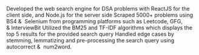Developed the web search engine for DSA problems with ReactJS for the client side, and Node.js for the server side
Scraped 5000+ problems using BS4 &  Selenium from programming platforms such as Leetcode, GFG, & InterviewBit
Utilized the BM25 and TF-IDF algorithms which displays the top 5 results for the provided search query
Handled edge cases by stemming, lemmatizing and pre-processing the search query using autocorrect &  num2word.
